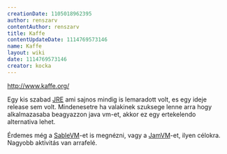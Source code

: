 ```yaml
---
creationDate: 1105018962395 
author: renszarv 
contentAuthor: renszarv 
title: Kaffe 
contentUpdateDate: 1114769573146 
name: Kaffe 
layout: wiki 
date: 1114769573146 
creator: kocka 
---
```

http://www.kaffe.org/

Egy kis szabad [JRE](JRE.html) ami sajnos mindig is lemaradott volt, es egy ideje release sem volt. Mindenesetre ha valakinek szuksege lenne arra hogy alkalmazasaba beagyazzon java vm-et, akkor ez egy ertekelendo alternativa lehet.

Érdemes még a [SableVM](SableVM.html)-et is megnézni, vagy a [JamVM](Missing.html)-et, ilyen célokra. Nagyobb aktivitás van arrafelé.
